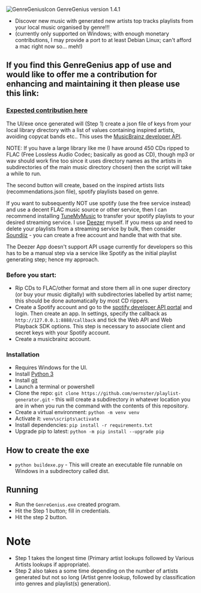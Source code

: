 ![GenreGeniusIcon](https://github.com/user-attachments/assets/dbec7b04-612b-4b25-872f-4e4269773362) GenreGenius version 1.4.1

- Discover new music with generated new artists top tracks playlists from your local music organised by genre!!!
- (currently only supported on Windows; with enough monetary contributions, I may provide a port to at least Debian Linux; can't afford a mac right now so... meh!)

## If you find this GenreGenius app of use and would like to offer me a contribution for enhancing and maintaining it then please use this link:

### [Expected contribution here](https://www.paypal.com/ncp/payment/6KFFAMLY8H9ZS)

The UI/exe once generated will (Step 1) create a json file of keys from your local library directory with a list of values containing inspired artists, avoiding copycat bands etc..  This uses the [MusicBrainz developer API](https://musicbrainz.org/).

NOTE: If you have a large library like me (I have around 450 CDs ripped to FLAC (Free Lossless Audio Codec; basically as good as CD), though mp3 or wav should work fine too since it uses directory names as the artists in subdirectories of the main music directory chosen) then the script will take a while to run.

The second button will create, based on the inspired artists lists (recommendations.json file), spotify playlists based on genre.

If you want to subsequently NOT use spotify (use the free service instead) and use a decent FLAC music source or other service, then I can recommend installing [TuneMyMusic](https://www.tunemymusic.com/) to transfer your spotify playlists to your desired streaming service.  I use [Deezer](https://www.deezer.com/en/) myself.
If you mess up and need to delete your playlists from a streaming service by bulk, then consider [Soundiiz](https://soundiiz.com/) - you can create a free account and handle that with that site.

The Deezer App doesn't support API usage currently for developers so this has to be a manual step via a service like Spotify as the initial playlist generating step; hence my approach.

### Before you start:

- Rip CDs to FLAC/other format and store them all in one super directory (or buy your music digitally) with subdirectories labelled by artist name; this should be done automatically by most CD rippers.
- Create a Spotify account and go to the [spotify developer API portal](https://developer.spotify.com/documentation/web-api) and login.  Then create an app.  In settings, specify the callback as `http://127.0.0.1:8888/callback` and tick the Web API and Web Playback SDK options.  This step is necessary to associate client and secret keys with your Spotify account. 
- Create a musicbrainz account.

### Installation

- Requires Windows for the UI.
- Install [Python 3](https://www.python.org/)
- Install [git](https://gitforwindows.org/)
- Launch a terminal or powershell
- Clone the repo: ```git clone https://github.com/oernster/playlist-generator.git``` - this will create a subdirectory in whatever location you are in when you run the command with the contents of this repository.
- Create a virtual environment: ```python -m venv venv```
- Activate it: ```venv\scripts\activate```
- Install dependencies: ```pip install -r requirements.txt```
- Upgrade pip to latest: ```python -m pip install --upgrade pip```

## How to create the exe

- ```python buildexe.py``` - This will create an executable file runnable on Windows in a subdirectory called dist.

## Running

- Run the `GenreGenius.exe` created program.
- Hit the Step 1 button; fill in credentials.
- Hit the step 2 button.

# Note 
- Step 1 takes the longest time (Primary artist lookups followed by Various Artists lookups if appropriate).  
- Step 2 also takes a some time depending on the number of artists generated but not so long (Artist genre lookup, followed by classification into genres and playlist(s) generation).
